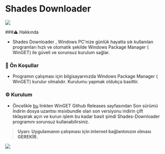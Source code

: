 # Shades Downloader

![](https://archive.org/download/1111_20221004/1111.png)

###⚠️ Hakkında

 - Shades Downloader , Windows PC'nize günlük hayatta sık kullanılan programları
 hızlı ve otomatik şekilde Windows Package Manager ( WinGET) ile güveli ve sorunsuz kurulum sağlar.
 
### 🛑 Ön Koşullar

- Programın çalışması için bilgisayarınızda Windows Package Manager ( WinGET) kurulur olmalıdır. Kurulumu yapmak oldukça basittir.


### ⚙️ Kurulum
- Öncelikle [bu](http://https://github.com/microsoft/winget-cli/releases "bu") linkten WinGET Github Releases sayfasından Son sürümü İndirin dosya uzantısı msixbundle olan son versiyonu indirin çift tıklayarak açın ve kurun işlem bu kadar basit şimdi Shades-Downloader programını sorunsuz kullanabilirsiniz.

> **Uyarı: Uygulamanın çalışması için internet bağlantınızın olması GEREKİR.**

![](https://archive.org/download/ss_20221004/ss.PNG)




